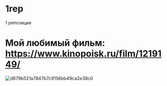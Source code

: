 # 1rep
1 репозиция
# Мой любимый фильм: https://www.kinopoisk.ru/film/1219149/
![d679b521a7847b7c9156bb49ca2e38c0](https://github.com/rgdthtfhgh/1rep/assets/159879667/a425a288-1bb9-4891-bf04-c27bd068dc41)
